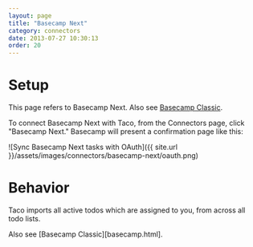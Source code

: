 ```yaml
---
layout: page
title: "Basecamp Next"
category: connectors
date: 2013-07-27 10:30:13
order: 20
---
```


# Setup

This page refers to Basecamp Next. Also see [Basecamp Classic](basecamp.html).

To connect Basecamp Next with Taco, from the Connectors page, click
"Basecamp Next." Basecamp will present a confirmation page like this:

![Sync Basecamp Next tasks with OAuth]({{ site.url }}/assets/images/connectors/basecamp-next/oauth.png)


# Behavior

Taco imports all active todos which are assigned to you, from across all
todo lists.

Also see [Basecamp Classic][basecamp.html].
